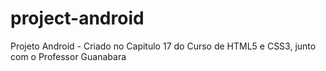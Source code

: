 # project-android
Projeto Android - Criado no Capitulo 17 do Curso de HTML5 e CSS3, junto com o  Professor Guanabara
